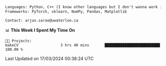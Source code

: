 ```txt
Languages: Python, C++ (I know other languages but I don't wanna work in em)
Frameworks: PyTorch, sklearn, NumPy, Pandas, Matplotlib

Contact: arjun.sarao@uwaterloo.ca
```

<!--START_SECTION:waka-->
📊 **This Week I Spent My Time On** 

```text
🐱‍💻 Projects: 
makeCV                   3 hrs 40 mins       █████████████████████████   100.00 % 
```


 Last Updated on 17/03/2024 00:38:24 UTC
<!--END_SECTION:waka-->
